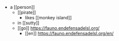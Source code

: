 
- a [[person]]
	- [[pirate]]
		- likes [[monkey island]]
	- in [[sutty]]
	- [[go]] https://fauno.endefensadelsl.org/
		- [[en]] https://fauno.endefensadelsl.org/en/